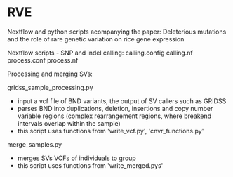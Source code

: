 # RVE
Nextflow and python scripts acompanying the paper:
Deleterious mutations and the role of rare genetic variation on rice gene expression


Nextflow scripts - SNP and indel calling:
calling.config
calling.nf
process.conf
process.nf
 

Processing and merging SVs:

gridss_sample_processing.py
- input a vcf file of BND variants, the output of SV callers such as GRIDSS
- parses BND into duplications, deletion, insertions and copy number variable regions (complex rearrangement regions, where breakend intervals overlap within the sample)
- this script uses functions from 'write_vcf.py', 'cnvr_functions.py'

merge_samples.py
- merges SVs VCFs of individuals to group 
- this script uses functions from 'write_merged.pys'

